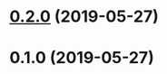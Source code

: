 # [0.2.0](https://github.com/cpbtechnology/flow-calc/compare/v0.1.0...v0.2.0) (2019-05-27)



# 0.1.0 (2019-05-27)




